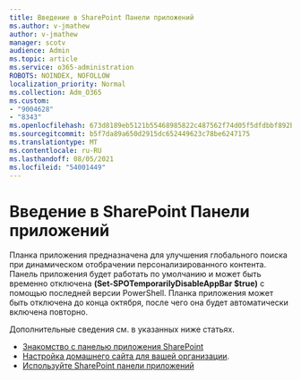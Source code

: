 ```yaml
---
title: Введение в SharePoint Панели приложений
ms.author: v-jmathew
author: v-jmathew
manager: scotv
audience: Admin
ms.topic: article
ms.service: o365-administration
ROBOTS: NOINDEX, NOFOLLOW
localization_priority: Normal
ms.collection: Adm_O365
ms.custom:
- "9004628"
- "8343"
ms.openlocfilehash: 673d8189eb5121b55468985822c487562f74d05f5dfdbbf892b2ac8ab40d3e84
ms.sourcegitcommit: b5f7da89a650d2915dc652449623c78be6247175
ms.translationtype: MT
ms.contentlocale: ru-RU
ms.lasthandoff: 08/05/2021
ms.locfileid: "54001449"
---
```

# <a name="introduction-to-the-sharepoint-app-bar"></a>Введение в SharePoint Панели приложений

Планка приложения предназначена для улучшения глобального поиска при динамическом отобрачении персонализированного контента. Панель приложения будет  работать по умолчанию и может быть временно отключена **(Set-SPOTemporarilyDisableAppBar $true)** с помощью последней версии PowerShell. Планка приложения может быть отключена до конца октября, после чего она будет автоматически включена повторно.

Дополнительные сведения см. в указанных ниже статьях.

- [Знакомство с панелью приложения SharePoint](https://docs.microsoft.com/SharePoint/sharepoint-app-bar)
- [Настройка домашнего сайта для вашей организации](https://docs.microsoft.com/sharepoint/home-site).
- [Используйте SharePoint панели приложений](https://support.microsoft.com/office/use-the-sharepoint-app-bar-b2ab82d5-9af7-445e-ad24-236c5a86b5f8)
